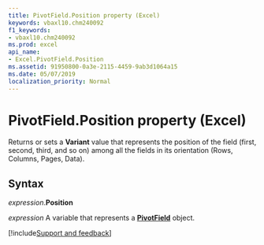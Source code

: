 ```yaml
---
title: PivotField.Position property (Excel)
keywords: vbaxl10.chm240092
f1_keywords:
- vbaxl10.chm240092
ms.prod: excel
api_name:
- Excel.PivotField.Position
ms.assetid: 91950800-0a3e-2115-4459-9ab3d1064a15
ms.date: 05/07/2019
localization_priority: Normal
---
```



# PivotField.Position property (Excel)

Returns or sets a **Variant** value that represents the position of the field (first, second, third, and so on) among all the fields in its orientation (Rows, Columns, Pages, Data).


## Syntax

_expression_.**Position**

_expression_ A variable that represents a **[PivotField](Excel.PivotField.md)** object.




[!include[Support and feedback](~/includes/feedback-boilerplate.md)]